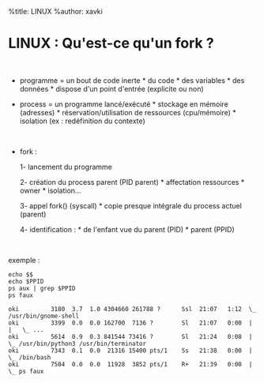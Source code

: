 %title: LINUX
%author: xavki


# LINUX : Qu'est-ce qu'un fork ?


<br>

* programme = un bout de code inerte
		* du code
		* des variables
		* des données
		* dispose d'un point d'entrée (explicite ou non)

* process = un programme lancé/exécuté
		* stockage en mémoire (adresses)
		* réservation/utilisation de ressources (cpu/mémoire)
		* isolation (ex : redéfinition du contexte)

<br>

* fork :

	1- lancement du programme

	2- création du process parent (PID parent)
			* affectation ressources
			* owner
			* isolation...

	3- appel fork() (syscall)
			* copie presque intégrale du process actuel (parent)

	4- identification :
			* de l'enfant vue du parent (PID)
			* parent (PPID)

<br>

exemple :

```
echo $$
echo $PPID
ps aux | grep $PPID
ps faux
```

```
oki         3180  3.7  1.0 4304660 261788 ?      Ssl  21:07   1:12  \_ /usr/bin/gnome-shell
oki         3399  0.0  0.0 162700  7136 ?        Sl   21:07   0:00  |   |   \_ ...
oki         5614  0.9  0.3 841544 73416 ?        Sl   21:24   0:08  |   \_ /usr/bin/python3 /usr/bin/terminator
oki         7343  0.1  0.0  21316 15400 pts/1    Ss   21:38   0:00  |       \_ /bin/bash
oki         7504  0.0  0.0  11928  3852 pts/1    R+   21:39   0:00  |           \_ ps faux
```




